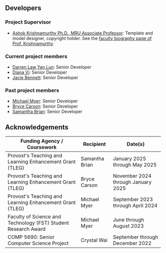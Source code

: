 ## Developers
### Project Supervisor
- [Ashok Krishnamurthy Ph.D., MRU Associate Professor](https://github.com/ashokkrish): Template and model designer, copyright holder. See the [faculty biography page of Prof. Krishnamurthy](https://www.mtroyal.ca/ProgramsCourses/FacultiesSchoolsCentres/ScienceTechnology/Departments/MathematicsComputing/Faculty/akrishnamurthy.htm).

### Current project members
- [Darren Law Yan Lun](https://github.com/darrenlyl): Senior Developer
- [Diana Vi](https://github.com/dianahuff): Senior Developer
- [Jacie Bennett](https://github.com/jacie-b): Senior Developer

### Past project members
- [Michael Myer](https://github.com/m-myer): Senior Developer
- [Bryce Carson](https://github.com/bryce-carson): Senior Developer
- [Samantha Brian](https://github.com/samantha-v-brian): Senior Developer

<!-- ## Financial support of the development of CougarStats**  -->

## Acknowledgements
| Funding Agency / Coursework | Recipient | Date(s) |
|--------|--------|--------|
| Provost's Teaching and Learning Enhancement Grant (TLEG) | Samantha Brian | January 2025 through May 2025 |
| Provost's Teaching and Learning Enhancement Grant (TLEG) | Bryce Carson | November 2024 through January 2025 |
| Provost's Teaching and Learning Enhancement Grant (TLEG) | Michael Myer | September 2023 through April 2024 |
| Faculty of Science and Technology (FST) Student Research Award | Michael Myer | June through August 2023 |
| COMP 5690: Senior Computer Science Project | Crystal Wai | September through December 2022 |

<!-- CougarStats is partially-derived from the senior project coursework of Crystal Wai, completed in Fall 2022 ([Mount Royal University _COMP 5690: Senior Computer Science Project_](https://catalog.mtroyal.ca/preview_course.php?catoid=26&coid=40800&print)).   -->
